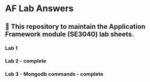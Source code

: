 # AF Lab Answers
## 📝 This repository to maintain the Application Framework module (SE3040) lab sheets.
### Lab 1
### Lab 2 - complete
### Lab 3 - Mongodb commands - complete
